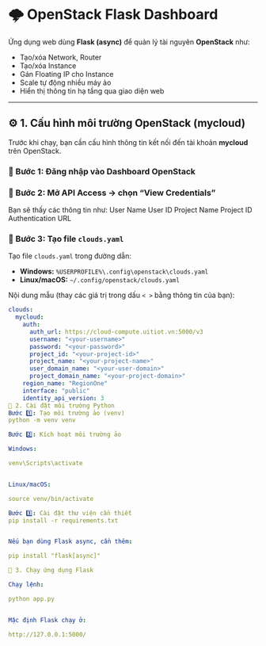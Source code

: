 # 🌩️ OpenStack Flask Dashboard

Ứng dụng web dùng **Flask (async)** để quản lý tài nguyên **OpenStack** như:
- Tạo/xóa Network, Router
- Tạo/xóa Instance
- Gán Floating IP cho Instance
- Scale tự động nhiều máy ảo
- Hiển thị thông tin hạ tầng qua giao diện web

---

## ⚙️ 1. Cấu hình môi trường OpenStack (mycloud)

Trước khi chạy, bạn cần cấu hình thông tin kết nối đến tài khoản **mycloud** trên OpenStack.

### 🔹 Bước 1: Đăng nhập vào Dashboard OpenStack

### 🔹 Bước 2: Mở API Access → chọn **“View Credentials”**

Bạn sẽ thấy các thông tin như:
User Name
User ID
Project Name
Project ID
Authentication URL

### 🔹 Bước 3: Tạo file `clouds.yaml`

Tạo file `clouds.yaml` trong đường dẫn:
- **Windows:** `%USERPROFILE%\.config\openstack\clouds.yaml`
- **Linux/macOS:** `~/.config/openstack/clouds.yaml`

Nội dung mẫu (thay các giá trị trong dấu `< >` bằng thông tin của bạn):

```yaml
clouds:
  mycloud:
    auth:
      auth_url: https://cloud-compute.uitiot.vn:5000/v3
      username: "<your-username>"
      password: "<your-password>"
      project_id: "<your-project-id>"
      project_name: "<your-project-name>"
      user_domain_name: "<your-user-domain>"
      project_domain_name: "<your-project-domain>"
    region_name: "RegionOne"
    interface: "public"
    identity_api_version: 3
🧩 2. Cài đặt môi trường Python
Bước 1️⃣: Tạo môi trường ảo (venv)
python -m venv venv

Bước 2️⃣: Kích hoạt môi trường ảo

Windows:

venv\Scripts\activate


Linux/macOS:

source venv/bin/activate

Bước 3️⃣: Cài đặt thư viện cần thiết
pip install -r requirements.txt


Nếu bạn dùng Flask async, cần thêm:

pip install "flask[async]"

🚀 3. Chạy ứng dụng Flask

Chạy lệnh:

python app.py


Mặc định Flask chạy ở:

http://127.0.0.1:5000/
